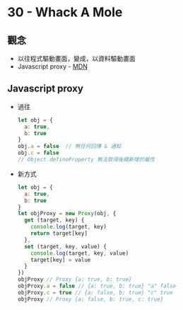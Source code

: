 # 30 - Whack A Mole

## 觀念
- 以往程式驅動畫面，變成，以資料驅動畫面
- Javascript proxy - [MDN](https://developer.mozilla.org/zh-TW/docs/Web/JavaScript/Reference/Global_Objects/Proxy)


## Javascript proxy

- 過往
    ```js
    let obj = {
      a: true,
      b: true
    }
    obj.a = false  // 無任何回傳 & 通知
    obj.c = false
    // Object.defineProperty 無法取得後續新增的屬性
    ```
- 新方式
    ```js
    let obj = {
      a: true,
      b: true
    }
    let objProxy = new Proxy(obj, {
      get (target, key) {
        console.log(target, key)
        return target[key]
      },
      set (target, key, value) {
        console.log(target, key, value)
        target[key] = value
      }
    })
    objProxy // Proxy {a: true, b: true}
    objProxy.a = false // {a: true, b: true} "a" false
    objProxy.c = true // {a: false, b: true} "c" true
    objProxy // Proxy {a: false, b: true, c: true}
    ```